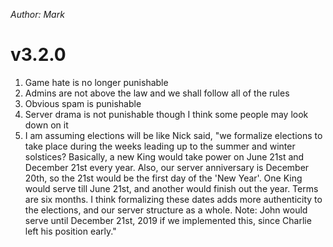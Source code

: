 <meta name="description" content="Mark's simple ruleset" />

*Author: Mark*

# v3.2.0

1.  Game hate is no longer punishable
2.  Admins are not above the law and we shall follow all of the rules
3.  Obvious spam is punishable
4.  Server drama is not punishable though I think some people may look down on it
5.  I am assuming elections will be like Nick said, "we formalize elections to take place during the weeks leading up to the summer and winter solstices? Basically, a new King would take power on June 21st and December 21st every year. Also, our server anniversary is December 20th, so the 21st would be the first day of the 'New Year'. One King would serve till June 21st, and another would finish out the year. Terms are six months. I think formalizing these dates adds more authenticity to the elections, and our server structure as a whole. Note: John would serve until December 21st, 2019 if we implemented this, since Charlie left his position early."